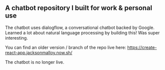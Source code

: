 ## A chatbot repository I built for work & personal use

The chatbot uses dialogflow, a conversational chatbot backed by Google. 
Learned a lot about natural language processing by building this!
Was super interesting. 

You can find an older version / branch of the repo live here: https://create-react-app.jacksonmalloy.now.sh/

The chatbot is no longer live. 
